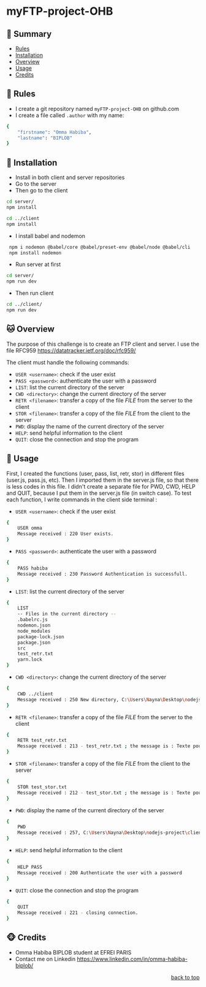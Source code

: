 <div id="top"></div>

# myFTP-project-OHB

## <a name='TOC'>🐼 Summary</a>

* [Rules](#rules)
* [Installation](#installation)
* [Overview](#overview)
* [Usage](#usage)
* [Credits](#credits)

## <a name='rules'>🦊 Rules</a>

* I create a git repository named `myFTP-project-OHB` on github.com
* I create a file called `.author` with my name:

```sh
{
    "firstname": "Omma Habiba",
    "lastname": "BIPLOB"
}
```

## <a name='installation'>🐨 Installation</a> 

* Install in both client and server repositories
* Go to the server 
* Then go to the client

```bash
cd server/
npm install

cd ../client
npm install
```

* I install babel and nodemon
````sh
 npm i nodemon @babel/core @babel/preset-env @babel/node @babel/cli
 npm install nodemon
 ````
 
 * Run server at first
```bash
cd server/
npm run dev
```

* Then run client
```bash
cd ../client/
npm run dev
```

## <a name='overview'>🐱 Overview</a>

The purpose of this challenge is to create an FTP client and server.
I use the file RFC959 https://datatracker.ietf.org/doc/rfc959/

The client must handle the following commands:

* `USER <username>`: check if the user exist
* `PASS <password>`: authenticate the user with a password
* `LIST`: list the current directory of the server
* `CWD <directory>`: change the current directory of the server
* `RETR <filename>`: transfer a copy of the file _FILE_ from the server to the client
* `STOR <filename>`: transfer a copy of the file _FILE_ from the client to the server
* `PWD`: display the name of the current directory of the server
* `HELP`: send helpful information to the client
* `QUIT`: close the connection and stop the program

## <a name='usage'>🦄 Usage</a>

First, I created the functions (user, pass, list, retr, stor) in different files (user.js, pass.js, etc). 
Then I imported them in the server.js file, so that there is less codes in this file. I didn't create a separate file for PWD, CWD, HELP and QUIT, because I put them in the server.js file (in switch case).
To test each function, I write commands in the client side terminal : 

* `USER <username>`: check if the user exist
```sh
{
    USER omma
    Message received : 220 User exists.
}
```

* `PASS <password>`: authenticate the user with a password
```sh
{
    PASS habiba
    Message received : 230 Password Authentication is successfull.
}
```

* `LIST`: list the current directory of the server
```sh
{
    LIST
    -- Files in the current directory --
    .babelrc.js
    nodemon.json
    node_modules
    package-lock.json
    package.json
    src
    test_retr.txt
    yarn.lock
}
```

* `CWD <directory>`: change the current directory of the server
```sh
{
    CWD ../client
    Message received : 250 New directory, C:\Users\Nayna\Desktop\nodejs-project\client 
}
```

* `RETR <filename>`: transfer a copy of the file _FILE_ from the server to the client
```sh
{
    RETR test_retr.txt
    Message received : 213 - test_retr.txt ; the message is : Texte pour tester le fonctionnement de RETR. Pour executer, faire : RETR test_retr.txt. Une copie de ce fichier         apparaitra dans le dossier client. 
}
```

* `STOR <filename>`: transfer a copy of the file _FILE_ from the client to the server
```sh
{
    STOR test_stor.txt
    Message received : 212 - test_stor.txt ; the message is : Texte pour tester le fonctionnement de STOR. Pour executer, faire : STOR test_stor.txt. Une copie de ce fichier         apparaitra dans le dossier server.
}
```

* `PWD`: display the name of the current directory of the server
```sh
{
    PWD
    Message received : 257, C:\Users\Nayna\Desktop\nodejs-project\client
}
```

* `HELP`: send helpful information to the client
```sh
{
    HELP PASS
    Message received : 200 Authenticate the user with a password
}
```

* `QUIT`: close the connection and stop the program
```sh
{
    QUIT
    Message received : 221 - closing connection.
}
```

## <a name='credits'>🐵 Credits</a>

* Omma Habiba BIPLOB student at EFREI PARIS
* Contact me on Linkedin https://www.linkedin.com/in/omma-habiba-biplob/

<p align="right"><a href="#top">back to top</a></p>
